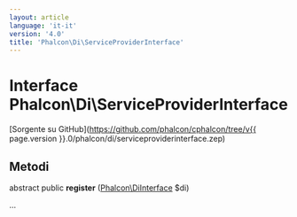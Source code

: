 ```yaml
---
layout: article
language: 'it-it'
version: '4.0'
title: 'Phalcon\Di\ServiceProviderInterface'
---
```

# Interface **Phalcon\Di\ServiceProviderInterface**

[Sorgente su GitHub](https://github.com/phalcon/cphalcon/tree/v{{ page.version }}.0/phalcon/di/serviceproviderinterface.zep)

## Metodi

abstract public **register** ([Phalcon\DiInterface](Phalcon_DiInterface) $di)

...